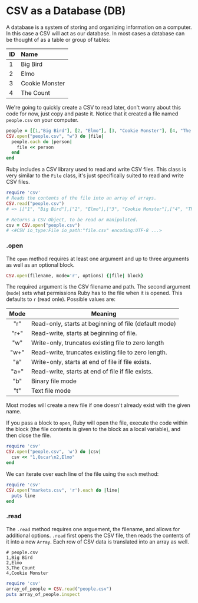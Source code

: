 # CSV as a Database (DB)

A database is a system of storing and organizing information on a computer. In this case a CSV will act as our database. In most cases a database can be thought of as a table or group of tables:

| ID | Name    |
|:---|:--------|
| 1  | Big Bird    |
| 2  | Elmo  |
| 3  | Cookie Monster |
| 4  | The Count |

We're going to quickly create a CSV to read later, don't worry about this code for now, just copy and paste it. Notice that it created a file named `people.csv` on your computer.
```ruby
people = [[1,"Big Bird"], [2, "Elmo"], [3, "Cookie Monster"], [4, "The Count"]]
CSV.open("people.csv", "w") do |file|
  people.each do |person|
    file << person
  end
end
```

Ruby includes a CSV library used to read and write CSV files. This class is very similar to the `File` class, it's just specifically suited to read and write CSV files.

```ruby
require 'csv'
# Reads the contents of the file into an array of arrays.
CSV.read("people.csv")
# => [["1", "Big Bird"],["2", "Elmo"],["3", "Cookie Monster"],["4", "The Count"]]

# Returns a CSV Object, to be read or manipulated.
csv = CSV.open("people.csv")
# <#CSV io_type:File io_path:"file.csv" encoding:UTF-8 ...>
```

### .open

The `open` method requires at least one argument and up to three arguments as well as an optional block.

```ruby
CSV.open(filename, mode='r', options) {|file| block}
```

The required argument is the CSV filename and path. The second argument (`mode`) sets what permissions Ruby has to the file when it is opened. This defaults to `r` (read onle). Possible values are:

|Mode |  Meaning
|:---:|---------------------------------------------------------|
|"r"  |  Read-only, starts at beginning of file  (default mode) |
|"r+" |  Read-write, starts at beginning of file.               |
|"w"  |  Write-only, truncates existing file to zero length     |
|"w+" |  Read-write, truncates existing file to zero length.    |
|"a"  |  Write-only, starts at end of file if file exists.      |
|"a+" |  Read-write, starts at end of file if file exists.      |
|"b"  |  Binary file mode                                       |
|"t"  |  Text file mode                                         |

Most modes will create a new file if one doesn't already exist with the given name.

If you pass a block to `open`, Ruby will open the file, execute the code within the block (the file contents is given to the block as a local variable), and then close the file.

```ruby
require 'csv'
CSV.open("people.csv", 'w') do |csv|
  csv << "1,Oscar\n2,Elmo"
end
```

We can iterate over each line of the file using the `each` method:

```ruby
require 'csv'
CSV.open("markets.csv", 'r').each do |line|
  puts line
end
```

### .read

The `.read` method requires one arguement, the filename, and allows for additional options. `.read` first opens the CSV file, then reads the contents of it into a new `Array`. Each row of CSV data is translated into an array as well.

```
# people.csv
1,Big Bird
2,Elmo
3,The Count
4,Cookie Monster
```

```ruby
require 'csv'
array_of_people = CSV.read("people.csv")
puts array_of_people.inspect
```
